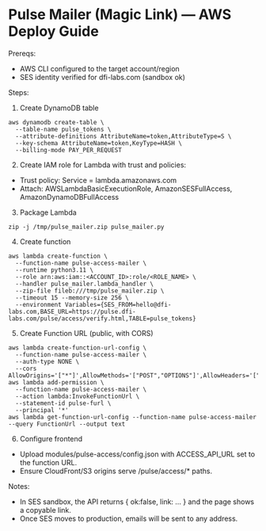# Pulse Mailer (Magic Link) — AWS Deploy Guide

Prereqs:
- AWS CLI configured to the target account/region
- SES identity verified for dfi-labs.com (sandbox ok)

Steps:
1) Create DynamoDB table
```
aws dynamodb create-table \
  --table-name pulse_tokens \
  --attribute-definitions AttributeName=token,AttributeType=S \
  --key-schema AttributeName=token,KeyType=HASH \
  --billing-mode PAY_PER_REQUEST
```

2) Create IAM role for Lambda with trust and policies:
- Trust policy: Service = lambda.amazonaws.com
- Attach: AWSLambdaBasicExecutionRole, AmazonSESFullAccess, AmazonDynamoDBFullAccess

3) Package Lambda
```
zip -j /tmp/pulse_mailer.zip pulse_mailer.py
```

4) Create function
```
aws lambda create-function \
  --function-name pulse-access-mailer \
  --runtime python3.11 \
  --role arn:aws:iam::<ACCOUNT_ID>:role/<ROLE_NAME> \
  --handler pulse_mailer.lambda_handler \
  --zip-file fileb:///tmp/pulse_mailer.zip \
  --timeout 15 --memory-size 256 \
  --environment Variables={SES_FROM=hello@dfi-labs.com,BASE_URL=https://pulse.dfi-labs.com/pulse/access/verify.html,TABLE=pulse_tokens}
```

5) Create Function URL (public, with CORS)
```
aws lambda create-function-url-config \
  --function-name pulse-access-mailer \
  --auth-type NONE \
  --cors AllowOrigins='["*"]',AllowMethods='["POST","OPTIONS"]',AllowHeaders='["*"]',MaxAge=86400
aws lambda add-permission \
  --function-name pulse-access-mailer \
  --action lambda:InvokeFunctionUrl \
  --statement-id pulse-furl \
  --principal '*'
aws lambda get-function-url-config --function-name pulse-access-mailer --query FunctionUrl --output text
```

6) Configure frontend
- Upload modules/pulse-access/config.json with ACCESS_API_URL set to the function URL.
- Ensure CloudFront/S3 origins serve /pulse/access/* paths.

Notes:
- In SES sandbox, the API returns { ok:false, link: ... } and the page shows a copyable link.
- Once SES moves to production, emails will be sent to any address.


